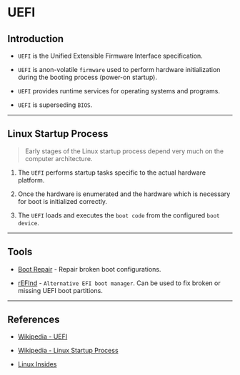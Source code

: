 # UEFI

## Introduction

* `UEFI` is the Unified Extensible Firmware Interface specification.

* `UEFI` is anon-volatile `firmware` used to perform hardware initialization during the booting process (power-on startup).

* `UEFI` provides runtime services for operating systems and programs.

* `UEFI` is superseding `BIOS`.

---

## Linux Startup Process

> Early stages of the Linux startup process depend very much on the computer architecture. 

1. The `UEFI` performs startup tasks specific to the actual hardware platform. 

2. Once the hardware is enumerated and the hardware which is necessary for boot is initialized correctly.

3. The `UEFI` loads and executes the `boot code` from the configured `boot device`.

---

## Tools

* [Boot Repair](https://help.ubuntu.com/community/Boot-Repair) - Repair broken boot configurations.

* [rEFInd](http://www.rodsbooks.com/refind) - `Alternative EFI boot manager`. Can be used to fix broken or missing UEFI boot partitions.

---

## References

* [Wikipedia - UEFI](https://en.wikipedia.org/wiki/Unified_Extensible_Firmware_Interface)

* [Wikipedia - Linux Startup Process](https://en.wikipedia.org/wiki/Linux_startup_process)

* [Linux Insides](https://github.com/0xAX/linux-insides)
